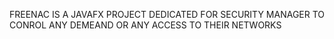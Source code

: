 FREENAC IS A JAVAFX PROJECT DEDICATED FOR SECURITY MANAGER TO CONROL ANY DEMEAND OR ANY ACCESS TO THEIR NETWORKS
